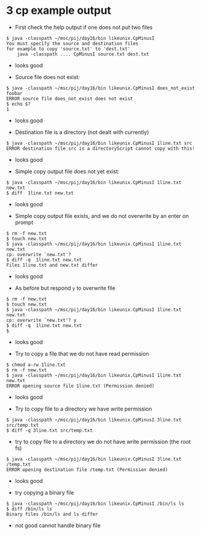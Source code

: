 # 3 cp example output

* First check the help output if one does not put two files

```
$ java -classpath ~/msc/pij/day16/bin likeunix.CpMinusI
You must specify the source and destination files
for example to copy 'source.txt' to 'dest.txt'
	java -classpath .... CpMinusI source.txt dest.txt

```
   * looks good

* Source file does not exist:

```
$ java -classpath ~/msc/pij/day16/bin likeunix.CpMinusI does_not_exist foobar
ERROR source file does_not_exist does not exist
$ echo $?
1
```
  * looks good

* Destination file is a directory (not dealt with currently)

```
$ java -classpath ~/msc/pij/day16/bin likeunix.CpMinusI 1line.txt src
ERROR destination file src is a directoryScript cannot copy with this!
```
  * looks good

* Simple copy output file does not yet exist:

```
$ java -classpath ~/msc/pij/day16/bin likeunix.CpMinusI 1line.txt new.txt 
$ diff  1line.txt new.txt
```
  * looks good

* Simple copy output file exists, and we do not overwrite by an enter on prompt

```
$ rm -f new.txt 
$ touch new.txt
$ java -classpath ~/msc/pij/day16/bin likeunix.CpMinusI 1line.txt new.txt 
cp: overwrite `new.txt'? 
$ diff -q  1line.txt new.txt 
Files 1line.txt and new.txt differ
```
  * looks good

* As before but respond `y` to overwrite file

```
$ rm -f new.txt 
$ touch new.txt
$ java -classpath ~/msc/pij/day16/bin likeunix.CpMinusI 1line.txt new.txt 
cp: overwrite `new.txt'? y
$ diff -q  1line.txt new.txt 
$
```
  * looks good

* Try to copy a file that we do not have read permission
```
$ chmod a-rw 1line.txt 
$ rm -f new.txt 
$ java -classpath ~/msc/pij/day16/bin likeunix.CpMinusI 1line.txt new.txt 
ERROR opening source file 1line.txt (Permission denied)
```
  * looks good

* Try to copy file to a directory we have write permission
```
$ java -classpath ~/msc/pij/day16/bin likeunix.CpMinusI 3line.txt src/temp.txt
$ diff -q 3line.txt src/temp.txt
```

* try to copy file to a directory we do not have write permission (the root fs)
```
$ java -classpath ~/msc/pij/day16/bin likeunix.CpMinusI 3line.txt /temp.txt
ERROR opening destination file /temp.txt (Permission denied)
```
  * looks good

* try copying a binary file
```
$ java -classpath ~/msc/pij/day16/bin likeunix.CpMinusI /bin/ls ls
$ diff /bin/ls ls
Binary files /bin/ls and ls differ
```
  * not good cannot handle binary file


